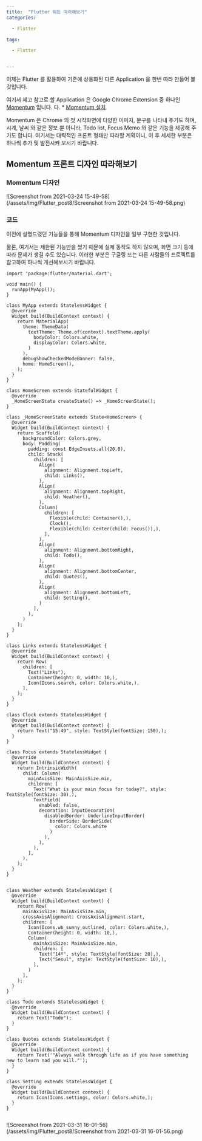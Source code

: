 ```yaml
---
title:  "Flutter 뭐든 따라해보기"
categories:

  - Flutter

tags:

  - Flutter


---
```


이제는 Flutter 를 활용하여 기존에 상용화된 다른 Application 을 한번 따라 만들어 볼 것입니다.

여기서 제고 참고로 할 Application 은 Google Chrome Extension 중 하나인 [Momentum](https://momentumdash.com/) 입니다. 다. * [Momentum 설치](https://chrome.google.com/webstore/detail/momentum/laookkfknpbbblfpciffpaejjkokdgca?hl=ko)

Momentum 은 Chrome 의 첫 시작화면에 다양한 이미지, 문구를 나타내 주기도 하며, 시계, 날씨 와 같은 정보 뿐 아니라, Todo list, Focus Memo 와 같은 기능을 제공해 주기도 합니다. 여기서는 대략적인 프론트 형태만 따라할 계획이니, 이 후 세세한 부분은 하나씩 추가 및 발전시켜 보시기 바랍니다.



## Momentum 프론트 디자인 따라해보기

### Momentum 디자인

![Screenshot from 2021-03-24 15-49-58](/assets/img/Flutter_post8/Screenshot from 2021-03-24 15-49-58.png)

### 코드

이전에 설명드렸던 기능들을 통해 Momentum 디자인을 일부 구현한 것입니다.

물론, 여기서는 제한된 기능만을 썼기 때문에 실제 동작도 하지 않으며, 화면 크기 등에 따라 문제가 생길 수도 있습니다. 이러한 부분은 구글링 또는 다른 사람들의 프로젝트를 참고하여 하나씩 개선해보시기 바랍니다.

```
import 'package:flutter/material.dart';

void main() {
  runApp(MyApp());
}

class MyApp extends StatelessWidget {
  @override
  Widget build(BuildContext context) {
    return MaterialApp(
      theme: ThemeData(
        textTheme: Theme.of(context).textTheme.apply(
          bodyColor: Colors.white,
          displayColor: Colors.white,
        )
      ),
      debugShowCheckedModeBanner: false,
      home: HomeScreen(),
    );
  }
}

class HomeScreen extends StatefulWidget {
  @override
  _HomeScreenState createState() => _HomeScreenState();
}

class _HomeScreenState extends State<HomeScreen> {
  @override
  Widget build(BuildContext context) {
    return Scaffold(
      backgroundColor: Colors.grey,
      body: Padding(
        padding: const EdgeInsets.all(20.0),
        child: Stack(
          children: [
            Align(
              alignment: Alignment.topLeft,
              child: Links(),
            ),
            Align(
              alignment: Alignment.topRight,
              child: Weather(),
            ),
            Column(
              children: [
                Flexible(child: Container(),),
                Clock(),
                Flexible(child: Center(child: Focus()),),
              ],
            ),
            Align(
              alignment: Alignment.bottomRight,
              child: Todo(),
            ),
            Align(
              alignment: Alignment.bottomCenter,
              child: Quotes(),
            ),
            Align(
              alignment: Alignment.bottomLeft,
              child: Setting(),
            )
          ],
        ),
      )
    );
  }
}

class Links extends StatelessWidget {
  @override
  Widget build(BuildContext context) {
    return Row(
      children: [
        Text("Links"),
        Container(height: 0, width: 10,),
        Icon(Icons.search, color: Colors.white,),
      ],
    );
  }
}

class Clock extends StatelessWidget {
  @override
  Widget build(BuildContext context) {
    return Text("15:49", style: TextStyle(fontSize: 150),);
  }
}

class Focus extends StatelessWidget {
  @override
  Widget build(BuildContext context) {
    return IntrinsicWidth(
      child: Column(
        mainAxisSize: MainAxisSize.min,
        children: [
          Text("What is your main focus for today?", style: TextStyle(fontSize: 30),),
          TextField(
            enabled: false,
            decoration: InputDecoration(
              disabledBorder: UnderlineInputBorder(
                borderSide: BorderSide(
                  color: Colors.white
                )
              ),
            ),
          ),
        ],
      ),
    );
  }
}


class Weather extends StatelessWidget {
  @override
  Widget build(BuildContext context) {
    return Row(
      mainAxisSize: MainAxisSize.min,
      crossAxisAlignment: CrossAxisAlignment.start,
      children: [
        Icon(Icons.wb_sunny_outlined, color: Colors.white,),
        Container(height: 0, width: 10,),
        Column(
          mainAxisSize: MainAxisSize.min,
          children: [
            Text("14º", style: TextStyle(fontSize: 20),),
            Text("Seoul", style: TextStyle(fontSize: 10),),
          ],
        )
      ],
    );
  }
}

class Todo extends StatelessWidget {
  @override
  Widget build(BuildContext context) {
    return Text("Todo");
  }
}

class Quotes extends StatelessWidget {
  @override
  Widget build(BuildContext context) {
    return Text('"Always walk through life as if you have something new to learn nad you will."');
  }
}

class Setting extends StatelessWidget {
  @override
  Widget build(BuildContext context) {
    return Icon(Icons.settings, color: Colors.white,);
  }
}


```

![Screenshot from 2021-03-31 16-01-56](/assets/img/Flutter_post8/Screenshot from 2021-03-31 16-01-56.png)